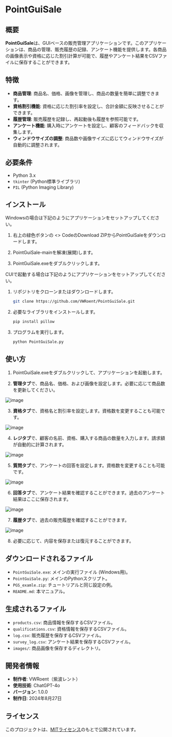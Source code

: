 # PointGuiSale

## 概要

**PointGuiSale**は、GUIベースの販売管理アプリケーションです。このアプリケーションは、商品の管理、販売履歴の記録、アンケート機能を提供します。各商品の画像表示や資格に応じた割引計算が可能で、履歴やアンケート結果をCSVファイルに保存することができます。

## 特徴

- **商品管理**: 商品名、価格、画像を管理し、商品の数量を簡単に調整できます。
- **資格割引機能**: 資格に応じた割引率を設定し、合計金額に反映させることができます。
- **履歴管理**: 販売履歴を記録し、再起動後も履歴を参照可能です。
- **アンケート機能**: 購入時にアンケートを設定し、顧客のフィードバックを収集します。
- **ウィンドウサイズの調整**: 商品数や画像サイズに応じてウィンドウサイズが自動的に調整されます。

## 必要条件

- Python 3.x
- `tkinter` (Python標準ライブラリ)
- `PIL` (Python Imaging Library)

## インストール

Windowsの場合は下記のようにアプリケーションをセットアップしてください。

1. 右上の緑色ボタンの <> CodeのDownload ZIPからPointGuiSaleをダウンロードします。

2. PointGuiSale-mainを解凍(展開)します。

3. PointGuiSale.exeをダブルクリックします。

CUIで起動する場合は下記のようにアプリケーションをセットアップしてください。

1. リポジトリをクローンまたはダウンロードします。
   ```bash
   git clone https://github.com/VWRoent/PointGuiSale.git
   ```

2. 必要なライブラリをインストールします。
   ```bash
   pip install pillow
   ```

3. プログラムを実行します。
   ```bash
   python PointGuiSale.py
   ```

## 使い方

1. PointGuiSale.exeをダブルクリックして、アプリケーションを起動します。

2. **管理タブ**で、商品名、価格、および画像を設定します。必要に応じて商品数を更新してください。

![image](https://github.com/user-attachments/assets/e8a0df28-0e17-4c06-8b05-bea7612f6edc)

3. **資格タブ**で、資格名と割引率を設定します。資格数を変更することも可能です。

![image](https://github.com/user-attachments/assets/41731cf3-df9b-4f5d-9eb1-f289bac71223)

4. **レジタブ**で、顧客の名前、資格、購入する商品の数量を入力します。請求額が自動的に計算されます。

![image](https://github.com/user-attachments/assets/694cba92-ff1a-4318-98fc-18671c474994)

5. **質問タブ**で、アンケートの回答を設定します。資格数を変更することも可能です。

![image](https://github.com/user-attachments/assets/442d84e4-111a-4b50-a59b-5a7650cefd8f)

6. **回答タブ**で、アンケート結果を確認することができます。過去のアンケート結果はここに保存されます。

![image](https://github.com/user-attachments/assets/f9ff0c28-4d6e-4b15-b704-3295174f1538)

7. **履歴タブ**で、過去の販売履歴を確認することができます。

![image](https://github.com/user-attachments/assets/c87f4be2-f1bc-4145-a450-fe88e8f796ee)

8. 必要に応じて、内容を保存または復元することができます。

## ダウンロードされるファイル

- `PointGuiSale.exe`: メインの実行ファイル (Windows用)。
- `PointGuiSale.py`: メインのPythonスクリプト。
- `PGS_examle.zip`: チュートリアルと同じ設定の例。
- `README.md`: 本マニュアル。

## 生成されるファイル

- `products.csv`: 商品情報を保存するCSVファイル。
- `qualifications.csv`: 資格情報を保存するCSVファイル。
- `log.csv`: 販売履歴を保存するCSVファイル。
- `survey_log.csv`: アンケート結果を保存するCSVファイル。
- `images/`: 商品画像を保存するディレクトリ。

## 開発者情報

- **制作者**: VWRoent（紫波レント）
- **使用技術**: ChatGPT-4o
- **バージョン**: 1.0.0
- **制作日**: 2024年8月27日

## ライセンス

このプロジェクトは、[MITライセンス](LICENSE)のもとで公開されています。
